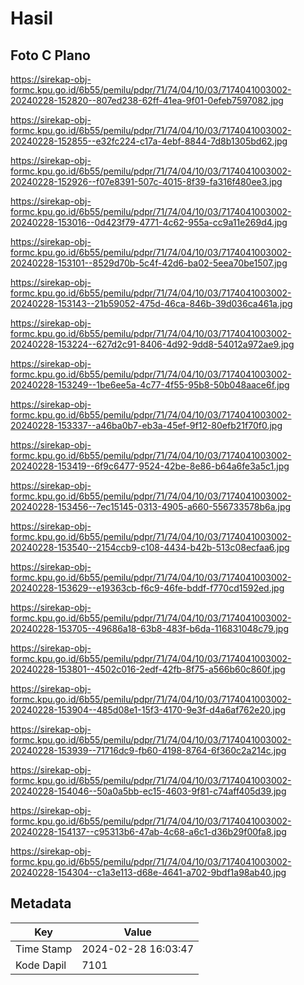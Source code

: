 # Hasil

## Foto C Plano

https://sirekap-obj-formc.kpu.go.id/6b55/pemilu/pdpr/71/74/04/10/03/7174041003002-20240228-152820--807ed238-62ff-41ea-9f01-0efeb7597082.jpg

https://sirekap-obj-formc.kpu.go.id/6b55/pemilu/pdpr/71/74/04/10/03/7174041003002-20240228-152855--e32fc224-c17a-4ebf-8844-7d8b1305bd62.jpg

https://sirekap-obj-formc.kpu.go.id/6b55/pemilu/pdpr/71/74/04/10/03/7174041003002-20240228-152926--f07e8391-507c-4015-8f39-fa316f480ee3.jpg

https://sirekap-obj-formc.kpu.go.id/6b55/pemilu/pdpr/71/74/04/10/03/7174041003002-20240228-153016--0d423f79-4771-4c62-955a-cc9a11e269d4.jpg

https://sirekap-obj-formc.kpu.go.id/6b55/pemilu/pdpr/71/74/04/10/03/7174041003002-20240228-153101--8529d70b-5c4f-42d6-ba02-5eea70be1507.jpg

https://sirekap-obj-formc.kpu.go.id/6b55/pemilu/pdpr/71/74/04/10/03/7174041003002-20240228-153143--21b59052-475d-46ca-846b-39d036ca461a.jpg

https://sirekap-obj-formc.kpu.go.id/6b55/pemilu/pdpr/71/74/04/10/03/7174041003002-20240228-153224--627d2c91-8406-4d92-9dd8-54012a972ae9.jpg

https://sirekap-obj-formc.kpu.go.id/6b55/pemilu/pdpr/71/74/04/10/03/7174041003002-20240228-153249--1be6ee5a-4c77-4f55-95b8-50b048aace6f.jpg

https://sirekap-obj-formc.kpu.go.id/6b55/pemilu/pdpr/71/74/04/10/03/7174041003002-20240228-153337--a46ba0b7-eb3a-45ef-9f12-80efb21f70f0.jpg

https://sirekap-obj-formc.kpu.go.id/6b55/pemilu/pdpr/71/74/04/10/03/7174041003002-20240228-153419--6f9c6477-9524-42be-8e86-b64a6fe3a5c1.jpg

https://sirekap-obj-formc.kpu.go.id/6b55/pemilu/pdpr/71/74/04/10/03/7174041003002-20240228-153456--7ec15145-0313-4905-a660-556733578b6a.jpg

https://sirekap-obj-formc.kpu.go.id/6b55/pemilu/pdpr/71/74/04/10/03/7174041003002-20240228-153540--2154ccb9-c108-4434-b42b-513c08ecfaa6.jpg

https://sirekap-obj-formc.kpu.go.id/6b55/pemilu/pdpr/71/74/04/10/03/7174041003002-20240228-153629--e19363cb-f6c9-46fe-bddf-f770cd1592ed.jpg

https://sirekap-obj-formc.kpu.go.id/6b55/pemilu/pdpr/71/74/04/10/03/7174041003002-20240228-153705--49686a18-63b8-483f-b6da-116831048c79.jpg

https://sirekap-obj-formc.kpu.go.id/6b55/pemilu/pdpr/71/74/04/10/03/7174041003002-20240228-153801--4502c016-2edf-42fb-8f75-a566b60c860f.jpg

https://sirekap-obj-formc.kpu.go.id/6b55/pemilu/pdpr/71/74/04/10/03/7174041003002-20240228-153904--485d08e1-15f3-4170-9e3f-d4a6af762e20.jpg

https://sirekap-obj-formc.kpu.go.id/6b55/pemilu/pdpr/71/74/04/10/03/7174041003002-20240228-153939--71716dc9-fb60-4198-8764-6f360c2a214c.jpg

https://sirekap-obj-formc.kpu.go.id/6b55/pemilu/pdpr/71/74/04/10/03/7174041003002-20240228-154046--50a0a5bb-ec15-4603-9f81-c74aff405d39.jpg

https://sirekap-obj-formc.kpu.go.id/6b55/pemilu/pdpr/71/74/04/10/03/7174041003002-20240228-154137--c95313b6-47ab-4c68-a6c1-d36b29f00fa8.jpg

https://sirekap-obj-formc.kpu.go.id/6b55/pemilu/pdpr/71/74/04/10/03/7174041003002-20240228-154304--c1a3e113-d68e-4641-a702-9bdf1a98ab40.jpg


## Metadata

| Key        | Value               |
| ---------- | ------------------- |
| Time Stamp | 2024-02-28 16:03:47 |
| Kode Dapil | 7101                |



